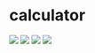 # calculator

<img src="images/calc1">
<img src="images/calc2">
<img src="images/calc3">
<img src="images/calc4">